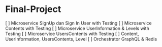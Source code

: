 # Final-Project

[ ] Microservice SignUp dan Sign In User with Testing
[ ] Microservice Contents with Testing
[ ] Microservice UserInformation & Levels with Testing
[ ] Microservice UsersContents with Testing
[ ] Content, UserInformation, UsersContents, Level
[ ] Orchestrator GraphQL & Redis